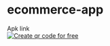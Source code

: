 # ecommerce-app
Apk link
<a href='https://me-qr.com' border='0' style='cursor:pointer;display:block'><img src='https://cdn2.me-qr.com/qr/76883203.png?v=1694704507' alt='Create qr code for free'></a><a href='https://me-qr.com' border='0' style='cursor:default;display:none'>Create qr code for free</a>

